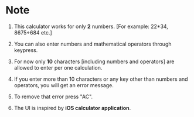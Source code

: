 # Note

1. This calculator works for only **2** numbers. [For example: 22*34, 8675÷684 etc.]

2. You can also enter numbers and mathematical operators through keypress.

3. For now only **10** characters [including numbers and operators] are allowed to enter per one calculation.

4. If you enter more than 10 characters or any key other than numbers and operators, you will get an error message.

5. To remove that error press "AC".

6. The UI is inspired by **iOS calculator application**.
